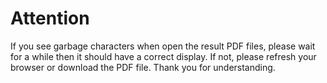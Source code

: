 # Attention
If you see garbage characters when open the result PDF files, please wait for a while then it should have a correct display. If not, please refresh your browser or download the PDF file. Thank you for understanding.
